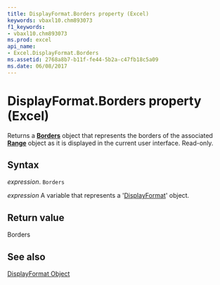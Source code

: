 ```yaml
---
title: DisplayFormat.Borders property (Excel)
keywords: vbaxl10.chm893073
f1_keywords:
- vbaxl10.chm893073
ms.prod: excel
api_name:
- Excel.DisplayFormat.Borders
ms.assetid: 2768a8b7-b11f-fe44-5b2a-c47fb18c5a09
ms.date: 06/08/2017
---
```



# DisplayFormat.Borders property (Excel)

Returns a  **[Borders](Excel.Borders.md)** object that represents the borders of the associated **[Range](Excel.Range(object).md)** object as it is displayed in the current user interface. Read-only.


## Syntax

 _expression_. `Borders`

 _expression_ A variable that represents a '[DisplayFormat](Excel.DisplayFormat.md)' object.


## Return value

Borders


## See also


[DisplayFormat Object](Excel.DisplayFormat.md)

